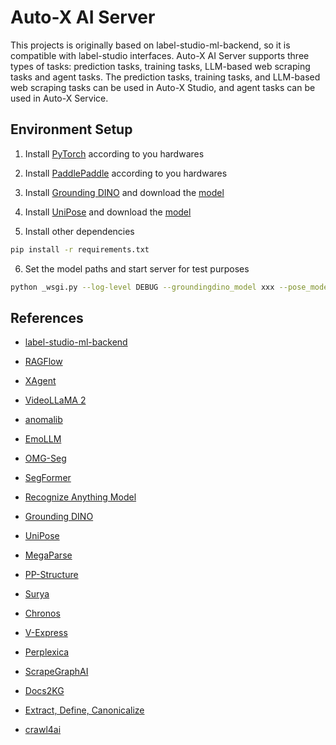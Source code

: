 # Auto-X AI Server


This projects is originally based on label-studio-ml-backend, so it is compatible with label-studio interfaces.
Auto-X AI Server supports three types of tasks: prediction tasks, training tasks, LLM-based web scraping tasks and agent tasks.
The prediction tasks, training tasks, and LLM-based web scraping tasks can be used in Auto-X Studio, and agent tasks can be used in Auto-X Service.

## Environment Setup

1. Install [PyTorch](https://pytorch.org/) according to you hardwares

2. Install [PaddlePaddle](https://www.paddlepaddle.org.cn/documentation/docs/en/2.4/install/index_en.html) according to you hardwares

3. Install [Grounding DINO](https://github.com/IDEA-Research/GroundingDINO) and download the [model](https://github.com/IDEA-Research/GroundingDINO/releases/download/v0.1.0-alpha/groundingdino_swint_ogc.pth)

4. Install [UniPose](https://github.com/IDEA-Research/UniPose) and download the [model](https://drive.google.com/file/d/13gANvGWyWApMFTAtC3ntrMgx0fOocjIa/view)

5. Install other dependencies

```bash
pip install -r requirements.txt
```

6. Set the model paths and start server for test purposes

```bash
python _wsgi.py --log-level DEBUG --groundingdino_model xxx --pose_model xxx
```

## References

- [label-studio-ml-backend](https://github.com/HumanSignal/label-studio-ml-backend)

- [RAGFlow](https://github.com/infiniflow/ragflow)
- [XAgent](https://github.com/OpenBMB/XAgent)

- [VideoLLaMA 2](https://github.com/DAMO-NLP-SG/VideoLLaMA2)
- [anomalib](https://github.com/openvinotoolkit/anomalib)
- [EmoLLM](https://github.com/SmartFlowAI/EmoLLM)
- [OMG-Seg](https://github.com/lxtGH/OMG-Seg)
- [SegFormer](https://github.com/NVlabs/SegFormer)
- [Recognize Anything Model](https://github.com/xinyu1205/recognize-anything)
- [Grounding DINO](https://github.com/IDEA-Research/GroundingDINO)
- [UniPose](https://github.com/IDEA-Research/UniPose)

- [MegaParse](https://github.com/QuivrHQ/MegaParse)
- [PP-Structure](https://github.com/PaddlePaddle/PaddleOCR/tree/main/ppstructure)
- [Surya](https://github.com/VikParuchuri/surya)

- [Chronos](https://github.com/amazon-science/chronos-forecasting)

- [V-Express](https://github.com/tencent-ailab/V-Express)

- [Perplexica](https://github.com/ItzCrazyKns/Perplexica)

- [ScrapeGraphAI](https://github.com/VinciGit00/Scrapegraph-ai)
- [Docs2KG](https://github.com/AI4WA/Docs2KG)
- [Extract, Define, Canonicalize](https://github.com/clear-nus/edc)
- [crawl4ai](https://github.com/unclecode/crawl4ai)